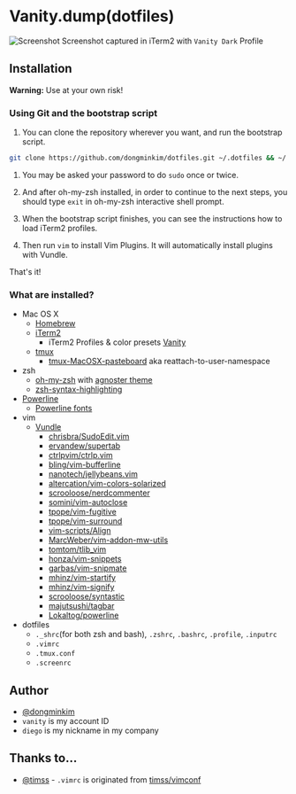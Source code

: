 # Vanity.dump(dotfiles)

![Screenshot](https://cloud.githubusercontent.com/assets/1652790/14531193/4d389e0a-0297-11e6-9158-f6780b86b385.png)
Screenshot captured in iTerm2 with `Vanity Dark` Profile

## Installation

**Warning:** Use at your own risk!

### Using Git and the bootstrap script

1. You can clone the repository wherever you want, and run the bootstrap script.
  ```bash
git clone https://github.com/dongminkim/dotfiles.git ~/.dotfiles && ~/.dotfiles/bootstrap.sh
  ```

1. You may be asked your password to do `sudo` once or twice.

1. And after oh-my-zsh installed, in order to continue to the next steps, you should type `exit` in oh-my-zsh interactive shell prompt.

1. When the bootstrap script finishes, you can see the instructions how to load iTerm2 profiles.

1. Then run `vim` to install Vim Plugins.  It will automatically install plugins with Vundle.

That's it!

### What are installed?

* Mac OS X
  * [Homebrew](http://brew.sh)
  * [iTerm2](https://iterm2.com)
    * iTerm2 Profiles & color presets [Vanity](https://github.com/dongminkim/vanity)
  * [tmux](https://tmux.github.io)
    * [tmux-MacOSX-pasteboard](https://github.com/ChrisJohnsen/tmux-MacOSX-pasteboard) aka reattach-to-user-namespace
* zsh
  * [oh-my-zsh](https://github.com/robbyrussell/oh-my-zsh) with [agnoster theme](https://gist.github.com/agnoster/3712874)
  * [zsh-syntax-highlighting](https://github.com/zsh-users/zsh-syntax-highlighting)
* [Powerline](https://github.com/powerline/powerline)
  * [Powerline fonts](https://github.com/powerline/fonts)
* vim
  * [Vundle](https://github.com/VundleVim/Vundle.vim)
    * [chrisbra/SudoEdit.vim](http://github.com/chrisbra/SudoEdit.vim)
    * [ervandew/supertab](http://github.com/ervandew/supertab)
    * [ctrlpvim/ctrlp.vim](http://github.com/ctrlpvim/ctrlp.vim)
    * [bling/vim-bufferline](http://github.com/bling/vim-bufferline)
    * [nanotech/jellybeans.vim](http://github.com/nanotech/jellybeans.vim)
    * [altercation/vim-colors-solarized](http://github.com/altercation/vim-colors-solarized)
    * [scrooloose/nerdcommenter](http://github.com/scrooloose/nerdcommenter)
    * [somini/vim-autoclose](http://github.com/somini/vim-autoclose)
    * [tpope/vim-fugitive](http://github.com/tpope/vim-fugitive)
    * [tpope/vim-surround](http://github.com/tpope/vim-surround)
    * [vim-scripts/Align](http://github.com/vim-scripts/Align)
    * [MarcWeber/vim-addon-mw-utils](http://github.com/MarcWeber/vim-addon-mw-utils)
    * [tomtom/tlib_vim](http://github.com/tomtom/tlib_vim)
    * [honza/vim-snippets](http://github.com/honza/vim-snippets)
    * [garbas/vim-snipmate](http://github.com/garbas/vim-snipmate)
    * [mhinz/vim-startify](http://github.com/mhinz/vim-startify)
    * [mhinz/vim-signify](http://github.com/mhinz/vim-signify)
    * [scrooloose/syntastic](http://github.com/scrooloose/syntastic)
    * [majutsushi/tagbar](http://github.com/majutsushi/tagbar)
    * [Lokaltog/powerline](http://github.com/Lokaltog/powerline)
* dotfiles
  * `._shrc`(for both zsh and bash), `.zshrc`, `.bashrc`, `.profile`, `.inputrc`
  * `.vimrc`
  * `.tmux.conf`
  * `.screenrc`

## Author
* [@dongminkim](https://github.com/dongminkim)
* `vanity` is my account ID
* `diego` is my nickname in my company

## Thanks to...
 * [@timss](https://github.com/timss) - `.vimrc` is originated from [timss/vimconf](https://github.com/timss/vimconf)
